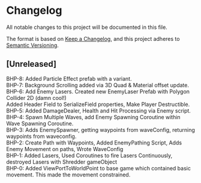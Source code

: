 # Changelog
All notable changes to this project will be documented in this file.

The format is based on [Keep a Changelog](https://keepachangelog.com/en/1.0.0/),
and this project adheres to [Semantic Versioning](https://semver.org/spec/v2.0.0.html).

## [Unreleased]  
BHP-8: Added Particle Effect prefab with a variant.  
BHP-7: Background Scrolling added via 3D Quad & Material offset update.  
BHP-6: Add Enemy Lasers. Created new EnemyLaser Prefab with Polygon Collider 2D (damn cool!)   
       Added Header Field to SerializeField properties, Make Player Destructible.  
BHP-5: Added DamageDealer, Health and Hit Processing via Enemy script.  
BHP-4: Spawn Multiple Waves, add Enemy Spawning Coroutine within Wave Spawning Coroutine.  
BHP-3: Adds EnemySpawner, getting waypoints from waveConfig, returning waypoints from waveconfig.  
BHP-2: Create Path with Waypoints, Added EnemyPathing Script, Adds Enemy Movement on paths, Wrote WaveConfig  
BHP-1: Added Lasers, Used Coroutines to fire Lasers Continuously, destroyed Lasers with Shredder gameObject  
BHP-0: Added ViewPortToWorldPoint to base game which contained basic movement. This made the movement constrained.  
